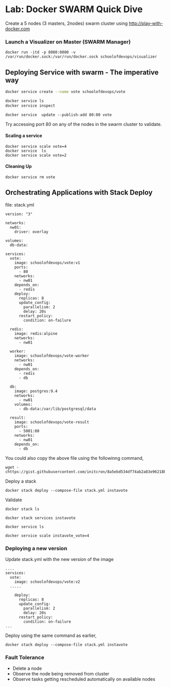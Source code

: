 # Lab: Docker SWARM Quick Dive





Create a 5 nodes (3 masters, 2nodes) swarm cluster using http://play-with-docker.com


### Launch a Visualizer on Master (SWARM Manager)


```
docker run -itd -p 8080:8080 -v /var/run/docker.sock:/var/run/docker.sock schoolofdevops/visualizer

```


## Deploying Service with swarm - The imperative way

```sh
docker service create --name vote schoolofdevops/vote
```


```sh
docker service ls
docker service inspect

```

```
docker service  update --publish-add 80:80 vote
```

Try accessing port 80 on any of the nodes in the swarm cluster to validate.



#### Scaling a service
```
docker service scale vote=4
docker service  ls
docker service scale vote=2
```

#### Cleaning Up

```
docker service rm vote
```

## Orchestrating Applications with Stack Deploy

file: stack.yml

```
version: "3"

networks:
  nw01:
    driver: overlay

volumes:
  db-data:

services:
  vote:
    image: schoolofdevops/vote:v1
    ports:
      - 80
    networks:
      - nw01
    depends_on:
      - redis
    deploy:
      replicas: 8
      update_config:
        parallelism: 2
        delay: 20s
      restart_policy:
        condition: on-failure  

  redis:
    image: redis:alpine
    networks:
      - nw01

  worker:
    image: schoolofdevops/vote-worker
    networks:
      - nw01
    depends_on:
      - redis
      - db

  db:
    image: postgres:9.4
    networks:
      - nw01
    volumes:
      - db-data:/var/lib/postgresql/data

  result:
    image: schoolofdevops/vote-result
    ports:
      - 5001:80
    networks:
      - nw01
    depends_on:
      - db

```

You could also copy the above file using the followinng command,
```
wget -chttps://gist.githubusercontent.com/initcron/8a5ebd534df74ab2a83e96218b56137d/raw/9e748637aed121b67ceddeca8678750596c81ab7/stack.yml
```



Deploy a stack

```
docker stack deploy --compose-file stack.yml instavote

```

Validate

```
docker stack ls

docker stack services instavote

docker service ls

docker service scale instavote_vote=4
```

###  Deploying a new version

Update stack.yml with the new version of the image

```
....
services:
  vote:
    image: schoolofdevops/vote:v2
  .....

    deploy:
      replicas: 8
      update_config:
        parallelism: 2
        delay: 20s
      restart_policy:
        condition: on-failure  
...
```

Deploy  using  the same command as earlier,

```
docker stack deploy --compose-file stack.yml instavote
```

### Fault Tolerance

  * Delete a node
  * Observe the node being removed from cluster
  * Observe tasks getting rescheduled automatically on available nodes
